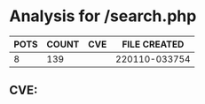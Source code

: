 # Analysis for /search.php
| POTS | COUNT | CVE | FILE CREATED |
|---|---|---|---|
| 8 | 139 | | 220110-033754 |

## CVE: 
